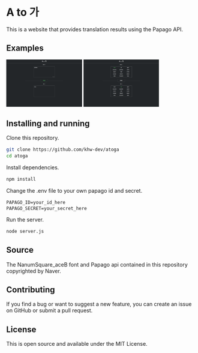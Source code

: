 # A to 가

This is a website that provides translation results using the Papago API.

## Examples
<img src="/img/atoga_1.png" width="40%" alt="atoga_1"></img>
<img src="/img/atoga_2.png" width="40%" alt="atoga_2"></img>

## Installing and running
Clone this repository.
```sh
git clone https://github.com/khw-dev/atoga
cd atoga
```

Install dependencies.
```sh
npm install
```

Change the .env file to your own papago id and secret.
```env
PAPAGO_ID=your_id_here
PAPAGO_SECRET=your_secret_here
```

Run the server.
```sh
node server.js
```

## Source
The NanumSquare_aceB font and Papago api contained in this repository copyrighted by Naver.

## Contributing
If you find a bug or want to suggest a new feature, you can create an issue on GitHub or submit a pull request.

## License
This is open source and available under the MIT License.
